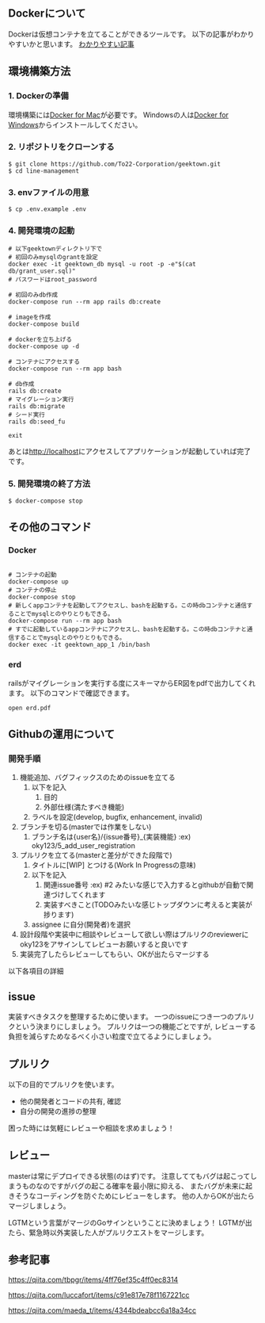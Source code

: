 ## Dockerについて
Dockerは仮想コンテナを立てることができるツールです。
以下の記事がわかりやすいかと思います。
[わかりやすい記事](https://qiita.com/miyasakura_/items/87ccb6d4a52d4a00a999)

## 環境構築方法

### 1. Dockerの準備

環境構築には[Docker for Mac](https://www.docker.com/products/docker-desktop)が必要です。
Windowsの人は[Docker for Windows](https://www.docker.com/products/docker-desktop)からインストールしてください。

### 2. リポジトリをクローンする

```
$ git clone https://github.com/To22-Corporation/geektown.git
$ cd line-management
```

### 3. envファイルの用意

```
$ cp .env.example .env
```


### 4. 開発環境の起動

```
# 以下geektownディレクトリ下で
# 初回のみmysqlのgrantを設定
docker exec -it geektown_db mysql -u root -p -e"$(cat db/grant_user.sql)"
# パスワードはroot_password

# 初回のみdb作成
docker-compose run --rm app rails db:create

# imageを作成
docker-compose build

# dockerを立ち上げる
docker-compose up -d

# コンテナにアクセスする
docker-compose run --rm app bash

# db作成
rails db:create
# マイグレーション実行
rails db:migrate
# シード実行
rails db:seed_fu

exit
```

あとは[http://localhost](http://localhost)にアクセスしてアプリケーションが起動していれば完了です。

### 5. 開発環境の終了方法

```
$ docker-compose stop
```

## その他のコマンド

### Docker

```

# コンテナの起動
docker-compose up
# コンテナの停止
docker-compose stop
# 新しくappコンテナを起動してアクセスし、bashを起動する。この時dbコンテナと通信することでmysqlとのやりとりもできる。
docker-compose run --rm app bash
# すでに起動しているappコンテナにアクセスし、bashを起動する。この時dbコンテナと通信することでmysqlとのやりとりもできる。
docker exec -it geektown_app_1 /bin/bash
```

### erd
railsがマイグレーションを実行する度にスキーマからER図をpdfで出力してくれます。
以下のコマンドで確認できます。
```
open erd.pdf
```


## Githubの運用について

### 開発手順
1. 機能追加、バグフィックスのためのissueを立てる
    1. 以下を記入
        1. 目的
        1. 外部仕様(満たすべき機能)
    1. ラベルを設定(develop, bugfix, enhancement, invalid)
1. ブランチを切る(masterでは作業をしない)
    1. ブランチ名は{user名}/{issue番号}_{実装機能} :ex) oky123/5_add_user_registration
1. プルリクを立てる(masterと差分ができた段階で)
    1. タイトルに[WIP] とつける(Work In Progressの意味)
    1. 以下を記入
        1. 関連issue番号 :ex) #2 みたいな感じで入力するとgithubが自動で関連づけしてくれます
        1. 実装すべきこと(TODOみたいな感じトップダウンに考えると実装が捗ります)
    1. assignee に自分(開発者)を選択
1. 設計段階や実装中に相談やレビューして欲しい際はプルリクのreviewerにoky123をアサインしてレビューお願いすると良いです
1. 実装完了したらレビューしてもらい、OKが出たらマージする

以下各項目の詳細

## issue
実装すべきタスクを整理するために使います。
一つのissueにつき一つのプルリクという決まりにしましょう。
プルリクは一つの機能ごとですが, レビューする負担を減らすためなるべく小さい粒度で立てるようにしましょう。

## プルリク
以下の目的でプルリクを使います。

- 他の開発者とコードの共有, 確認
- 自分の開発の進捗の整理

困った時には気軽にレビューや相談を求めましょう！

## レビュー
masterは常にデプロイできる状態(のはず)です。
注意しててもバグは起こってしまうものなのですがバグの起こる確率を最小限に抑える、
またバグが未来に起きそうなコーディングを防ぐためにレビューをします。
他の人からOKが出たらマージしましょう。

LGTMという言葉がマージのGoサインということに決めましょう！
LGTMが出たら、緊急時以外実装した人がプルリクエストをマージします。

## 参考記事

https://qiita.com/tbpgr/items/4ff76ef35c4ff0ec8314

https://qiita.com/luccafort/items/c91e817e78f1167221cc

https://qiita.com/maeda_t/items/4344bdeabcc6a18a34cc
